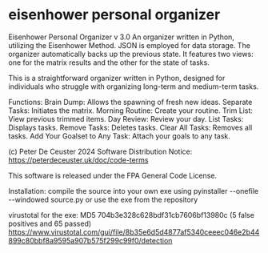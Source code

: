 # eisenhower personal organizer 
Eisenhower Personal Organizer v 3.0
An organizer written in Python, utilizing the Eisenhower Method. JSON is employed for data storage. The organizer automatically backs up the previous state. It features two views: one for the matrix results and the other for the state of tasks.


This is a straightforward organizer written in Python, designed for individuals who struggle with organizing long-term and medium-term tasks.

Functions:
Brain Dump: Allows the spawning of fresh new ideas.
Separate Tasks: Initiates the matrix.
Morning Routine: Create your routine.
Trim List: View previous trimmed items.
Day Review: Review your day.
List Tasks: Displays tasks.
Remove Tasks: Deletes tasks.
Clear All Tasks: Removes all tasks.
Add Your Goalset to Any Task: Attach your goals to any task.
 

(c) Peter De Ceuster 2024
Software Distribution Notice: https://peterdeceuster.uk/doc/code-terms 

This software is released under the FPA General Code License.
 
 Installation: compile the source into your own exe using pyinstaller --onefile --windowed  source.py
 or use the exe from the repository
 
 virustotal for the exe: MD5 704b3e328c628bdf31cb7606bf13980c
 (5 false positives and 65 passed)
https://www.virustotal.com/gui/file/8b35e6d5d4877af5340ceeec046e2b44899c80bbf8a9595a907b575f299c99f0/detection
 
 
 
 
 
 
  